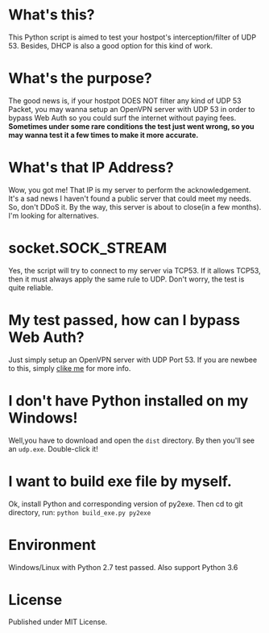 What's this?
=====
This Python script is aimed to test your hostpot's interception/filter of UDP 53. Besides, DHCP is also a good option for this kind of work.

What's the purpose?
=====
The good news is, if your hostpot DOES NOT filter any kind of UDP 53 Packet,
you may wanna setup an OpenVPN server with UDP 53 in order to bypass Web Auth so you could surf the internet without paying fees.
**Sometimes under some rare conditions the test just went wrong, so you may wanna test it a few times to make it more accurate.** 

What's that IP Address?
=====
Wow, you got me! That IP is my server to perform the acknowledgement. It's a sad 
news I haven't found a public server that could meet my needs. So, don't DDoS it.
By the way, this server is about to close(in a few months). I'm looking for alternatives.

socket.SOCK_STREAM
=====
Yes, the script will try to connect to my server via TCP53. If it allows TCP53, then it must always apply the same rule to UDP. Don't worry, the test is quite reliable.

My test passed, how can I bypass Web Auth?
=====
Just simply setup an OpenVPN server with UDP Port 53. If you are newbee to this, 
simply [clike me](https://www.bennythink.com/udp53.html) for more info.

I don't have Python installed on my Windows!
=====
Well,you have to download and open the `dist` directory. By then you'll see an `udp.exe`.
Double-click it!

I want to build exe file by myself.
=====
Ok, install Python and corresponding version of py2exe.
Then cd to git directory, run:
`python build_exe.py py2exe`

Environment
=====
Windows/Linux with Python 2.7 test passed.
Also support Python 3.6

License
=====
Published under MIT License.
